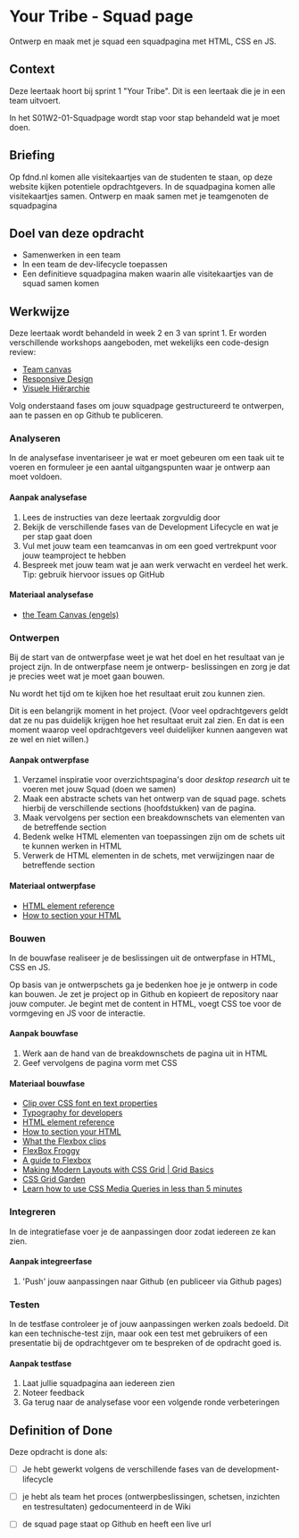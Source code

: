 # Your Tribe - Squad page

Ontwerp en maak met je squad een squadpagina met HTML, CSS en JS.

## Context

Deze leertaak hoort bij sprint 1 "Your Tribe". Dit is een leertaak die je in een team uitvoert.

In het S01W2-01-Squadpage wordt stap voor stap behandeld wat je moet doen.



## Briefing

Op fdnd.nl komen alle visitekaartjes van de studenten te staan, op deze website kijken potentiele opdrachtgevers. In de squadpagina komen alle visitekaartjes samen. Ontwerp en maak samen met je teamgenoten de squadpagina

## Doel van deze opdracht

* Samenwerken in een team
* In een team de dev-lifecycle toepassen 
* Een definitieve squadpagina maken waarin alle visitekaartjes van de squad samen komen

## Werkwijze

Deze leertaak wordt behandeld in week 2 en 3 van sprint 1. Er worden verschillende workshops aangeboden, met wekelijks een code-design review:

- [Team canvas](team-canvas.md)
- [Responsive Design](resposnive-design.md)
- [Visuele Hiërarchie](visuele-hierarchie.md)



<!--
Deze taak wordt behandeld in het bijhorende college. Deze opdracht gaat over alle fases van de **development-lifecycle** [analyseren](#analyseren), [ontwerpen](#ontwerpen), [bouwen](#bouwen), [integreren](#integreren) en [testen](#testen).
-->

Volg onderstaand fases om jouw squadpage gestructureerd te ontwerpen, aan te passen en op Github te publiceren.


### Analyseren

In de analysefase inventariseer je wat er moet gebeuren om een taak uit te voeren en formuleer je een aantal uitgangspunten waar je ontwerp aan moet voldoen.


#### Aanpak analysefase

1. Lees de instructies van deze leertaak zorgvuldig door
2. Bekijk de verschillende fases van de Development Lifecycle en wat je per stap gaat doen
3. Vul met jouw team een teamcanvas in om een goed vertrekpunt voor jouw teamproject te hebben
4. Bespreek met jouw team wat je aan werk verwacht en verdeel het werk. Tip: gebruik hiervoor issues op GitHub

#### Materiaal analysefase

- [the Team Canvas (engels)](http://theteamcanvas.com/learn/)



### Ontwerpen

Bij de start van de ontwerpfase weet je wat het doel en het resultaat van je project zijn. In de ontwerpfase neem je ontwerp- beslissingen en zorg je dat je precies weet wat je moet gaan bouwen.  

Nu wordt het tijd om te kijken hoe het resultaat eruit zou kunnen zien. 

Dit is een belangrijk moment in het project.
(Voor veel opdrachtgevers geldt dat ze nu pas duidelijk krijgen hoe het resultaat eruit zal zien. En dat is een moment waarop veel opdrachtgevers veel duidelijker kunnen aangeven wat ze wel en niet willen.)
  

#### Aanpak ontwerpfase

1. Verzamel inspiratie voor overzichtspagina's door _desktop research_ uit te voeren met jouw Squad (doen we samen)
2. Maak een abstracte schets van het ontwerp van de squad page. schets hierbij de verschillende sections (hoofdstukken) van de pagina.
3. Maak vervolgens per section een breakdownschets van elementen van de betreffende section
4. Bedenk welke HTML elementen van toepassingen zijn om de schets uit te kunnen werken in HTML
5. Verwerk de HTML elementen in de schets, met verwijzingen naar de betreffende section
 

#### Materiaal ontwerpfase
 
- [HTML element reference](https://developer.mozilla.org/en-US/docs/Web/HTML/Element)
- [How to section your HTML](https://css-tricks.com/how-to-section-your-html/)



### Bouwen

In de bouwfase realiseer je de beslissingen uit de ontwerpfase in HTML, CSS en JS.

Op basis van je ontwerpschets ga je bedenken hoe je je ontwerp in code kan bouwen. Je zet je project op in Github en kopieert de repository naar jouw computer. Je begint met de content in HTML, voegt CSS toe voor de vormgeving en JS voor de interactie.

#### Aanpak bouwfase

<!--
Project setup met een team?
[Mastering Issues](https://guides.github.com/features/issues/)
Samenwerken in GH?
-->

1. Werk aan de hand van de breakdownschets de pagina uit in HTML
2. Geef vervolgens de pagina vorm met CSS

#### Materiaal bouwfase

- [Clip over CSS font en text properties](https://www.youtube.com/watch?v=RNakAX3rVVw)
- [Typography for developers](https://css-tricks.com/typography-for-developers/)
- [HTML element reference](https://developer.mozilla.org/en-US/docs/Web/HTML/Element)
- [How to section your HTML](https://css-tricks.com/how-to-section-your-html/)
- [What the Flexbox clips](https://flexbox.io/)
- [FlexBox Froggy](https://flexbox.io/)
- [A guide to Flexbox](https://css-tricks.com/snippets/css/a-guide-to-flexbox/)
- [Making Modern Layouts with CSS Grid | Grid Basics](https://youtu.be/br-0i3U1VCA)
- [CSS Grid Garden](https://cssgridgarden.com/)
- [Learn how to use CSS Media Queries in less than 5 minutes](https://youtu.be/2KL-z9A56SQ)

### Integreren

In de integratiefase voer je de aanpassingen door zodat iedereen ze kan zien.

#### Aanpak integreerfase

1. 'Push' jouw aanpassingen naar Github (en publiceer via Github pages) 


### Testen

In de testfase controleer je of jouw aanpassingen werken zoals bedoeld. Dit kan een technische-test zijn, maar ook een test met gebruikers of een presentatie bij de opdrachtgever om te bespreken of de opdracht goed is.

#### Aanpak testfase

1. Laat jullie squadpagina aan iedereen zien
2. Noteer feedback
3. Ga terug naar de analysefase voor een volgende ronde verbeteringen

## Definition of Done

Deze opdracht is done als:

- [ ] Je hebt gewerkt volgens de verschillende fases van de development-lifecycle
- [ ] je hebt als team het proces (ontwerpbeslissingen, schetsen, inzichten en testresultaten) gedocumenteerd in de Wiki
- [ ] de squad page staat op Github en heeft een live url

